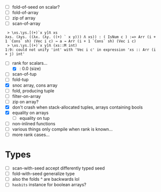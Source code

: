 - [ ] fold-of-seed on scalar?
- [ ] fold-of-array
- [ ] zip of array
- [ ] scan-of-array
```
 > \xs.\ys.[(+)`x y]Λ xs
λxs. (λys. ((λx. (λy. ((+) ` x y))) Λ xs)) : ( IsNum c ) :=> Arr (i + 1 `Cons` sh) (Vec i c) → a → Arr (i + 1 `Cons` sh) (Vec i c)
 > \xs.\ys.[(+)`x y]Λ (xs::M int)
1:9: could not unify 'int' with 'Vec i c' in expression 'xs :: Arr (i × j) int'
```
- [ ] rank for scalars...
  - [x] : 0.0 (size)
- [ ] scan-of-tup
- [ ] fold-tup
- [x] snoc array, cons array
- [ ] fold, producing tuple
- [ ] filter-on-array
- [ ] zip on array?
- [x] don't crash when stack-allocated tuples, arrays containing bools
- [x] equality on arrays
  - [ ] equality on tup
- [ ] non-inlined functions
- [ ] various things only compile when rank is known...
- [ ] more rank cases...
# Types
- [ ] scan-with-seed accept differently typed seed
- [ ] fold-with-seed generalize type
- [ ] also the folds ^ are backwards lol
- [ ] `hasbits` instance for boolean arrays?
